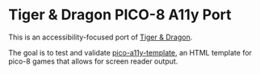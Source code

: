 # Tiger & Dragon PICO-8 A11y Port

This is an accessibility-focused port of [Tiger & Dragon](https://oinkgames.com/en/games/analog/tiger-and-dragon/).

The goal is to test and validate [pico-a11y-template](https://github.com/JRJurman/pico-a11y-template),
an HTML template for pico-8 games that allows for screen reader output.
